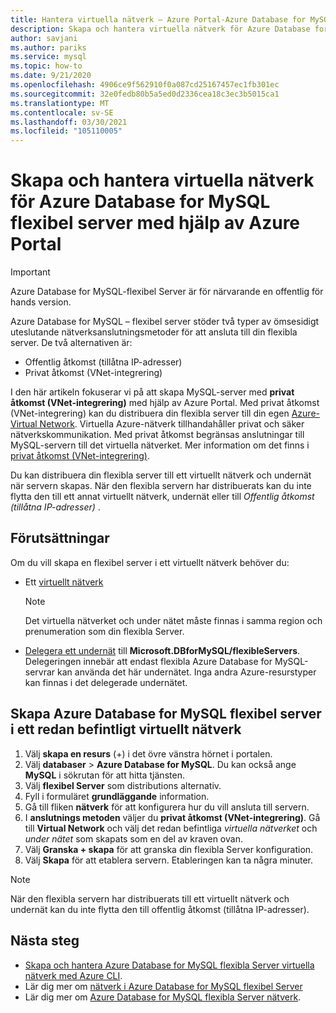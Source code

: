 ```yaml
---
title: Hantera virtuella nätverk – Azure Portal-Azure Database for MySQL – flexibel Server
description: Skapa och hantera virtuella nätverk för Azure Database for MySQL flexibel server med hjälp av Azure Portal
author: savjani
ms.author: pariks
ms.service: mysql
ms.topic: how-to
ms.date: 9/21/2020
ms.openlocfilehash: 4906ce9f562910f0a087cd25167457ec1fb301ec
ms.sourcegitcommit: 32e0fedb80b5a5ed0d2336cea18c3ec3b5015ca1
ms.translationtype: MT
ms.contentlocale: sv-SE
ms.lasthandoff: 03/30/2021
ms.locfileid: "105110005"
---
```

# <a name="create-and-manage-virtual-networks-for-azure-database-for-mysql---flexible-server-using-the-azure-portal"></a>Skapa och hantera virtuella nätverk för Azure Database for MySQL flexibel server med hjälp av Azure Portal

> [!IMPORTANT]
> Azure Database for MySQL-flexibel Server är för närvarande en offentlig för hands version.

Azure Database for MySQL – flexibel server stöder två typer av ömsesidigt uteslutande nätverksanslutningsmetoder för att ansluta till din flexibla server. De två alternativen är:

- Offentlig åtkomst (tillåtna IP-adresser)
- Privat åtkomst (VNet-integrering)

I den här artikeln fokuserar vi på att skapa MySQL-server med **privat åtkomst (VNet-integrering)** med hjälp av Azure Portal. Med privat åtkomst (VNet-integrering) kan du distribuera din flexibla server till din egen [Azure-Virtual Network](../../virtual-network/virtual-networks-overview.md). Virtuella Azure-nätverk tillhandahåller privat och säker nätverkskommunikation. Med privat åtkomst begränsas anslutningar till MySQL-servern till det virtuella nätverket. Mer information om det finns i [privat åtkomst (VNet-integrering)](./concepts-networking.md#private-access-vnet-integration).

Du kan distribuera din flexibla server till ett virtuellt nätverk och undernät när servern skapas. När den flexibla servern har distribuerats kan du inte flytta den till ett annat virtuellt nätverk, undernät eller till *Offentlig åtkomst (tillåtna IP-adresser)* .

## <a name="prerequisites"></a>Förutsättningar
Om du vill skapa en flexibel server i ett virtuellt nätverk behöver du:
- Ett [virtuellt nätverk](../../virtual-network/quick-create-portal.md#create-a-virtual-network)
    > [!Note]
    > Det virtuella nätverket och under nätet måste finnas i samma region och prenumeration som din flexibla Server.

-  [Delegera ett undernät](../../virtual-network/manage-subnet-delegation.md#delegate-a-subnet-to-an-azure-service) till **Microsoft.DBforMySQL/flexibleServers**. Delegeringen innebär att endast flexibla Azure Database for MySQL-servrar kan använda det här undernätet. Inga andra Azure-resurstyper kan finnas i det delegerade undernätet.

## <a name="create-azure-database-for-mysql-flexible-server-in-an-already-existing-virtual-network"></a>Skapa Azure Database for MySQL flexibel server i ett redan befintligt virtuellt nätverk

1. Välj **skapa en resurs** (+) i det övre vänstra hörnet i portalen.
2. Välj **databaser**  >  **Azure Database for MySQL**. Du kan också ange **MySQL** i sökrutan för att hitta tjänsten.
3. Välj **flexibel Server** som distributions alternativ.
4. Fyll i formuläret **grundläggande** information.
5. Gå till fliken **nätverk** för att konfigurera hur du vill ansluta till servern.
6. I **anslutnings metoden** väljer du **privat åtkomst (VNet-integrering)**. Gå till **Virtual Network** och välj det redan befintliga *virtuella nätverket* och *under nätet* som skapats som en del av kraven ovan.
7. Välj **Granska + skapa** för att granska din flexibla Server konfiguration.
8. Välj **Skapa** för att etablera servern. Etableringen kan ta några minuter.

>[!Note]
> När den flexibla servern har distribuerats till ett virtuellt nätverk och undernät kan du inte flytta den till offentlig åtkomst (tillåtna IP-adresser).

## <a name="next-steps"></a>Nästa steg
- [Skapa och hantera Azure Database for MySQL flexibla Server virtuella nätverk med Azure CLI](./how-to-manage-virtual-network-cli.md).
- Lär dig mer om [nätverk i Azure Database for MySQL flexibel Server](./concepts-networking.md)
- Lär dig mer om [Azure Database for MySQL flexibla Server nätverk](./concepts-networking.md#private-access-vnet-integration).
